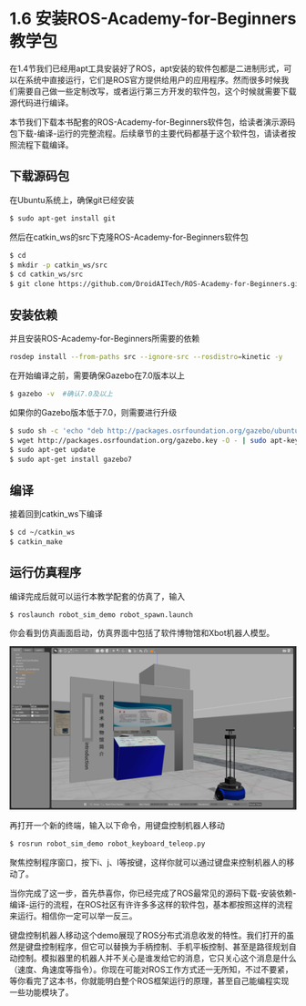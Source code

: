 # 1.6 安装ROS-Academy-for-Beginners教学包

在1.4节我们已经用apt工具安装好了ROS，apt安装的软件包都是二进制形式，可以在系统中直接运行，它们是ROS官方提供给用户的应用程序。然而很多时候我们需要自己做一些定制改写，或者运行第三方开发的软件包，这个时候就需要下载源代码进行编译。

本节我们下载本书配套的ROS-Academy-for-Beginners软件包，给读者演示源码包下载-编译-运行的完整流程。后续章节的主要代码都基于这个软件包，请读者按照流程下载编译。

## 下载源码包

在Ubuntu系统上，确保git已经安装

```bash
$ sudo apt-get install git
```

然后在catkin_ws的src下克隆ROS-Academy-for-Beginners软件包

```bash
$ cd 
$ mkdir -p catkin_ws/src 
$ cd catkin_ws/src
$ git clone https://github.com/DroidAITech/ROS-Academy-for-Beginners.git
```

## 安装依赖

并且安装ROS-Academy-for-Beginners所需要的依赖
```bash
rosdep install --from-paths src --ignore-src --rosdistro=kinetic -y
```

在开始编译之前，需要确保Gazebo在7.0版本以上
```bash
$ gazebo -v  #确认7.0及以上
```

如果你的Gazebo版本低于7.0，则需要进行升级
```bash
$ sudo sh -c 'echo "deb http://packages.osrfoundation.org/gazebo/ubuntu-stable `lsb_release -cs` main" > /etc/apt/sources.list.d/gazebo-stable.list'
$ wget http://packages.osrfoundation.org/gazebo.key -O - | sudo apt-key add -
$ sudo apt-get update
$ sudo apt-get install gazebo7
```
## 编译

接着回到catkin_ws下编译
```bash
$ cd ~/catkin_ws
$ catkin_make
```

## 运行仿真程序
编译完成后就可以运行本教学配套的仿真了，输入
```bash
$ roslaunch robot_sim_demo robot_spawn.launch
```
你会看到仿真画面启动，仿真界面中包括了软件博物馆和Xbot机器人模型。

![](/pics/Xbot_Simulator.png)

再打开一个新的终端，输入以下命令，用键盘控制机器人移动
```bash
$ rosrun robot_sim_demo robot_keyboard_teleop.py
```

聚焦控制程序窗口，按下i、j、l等按键，这样你就可以通过键盘来控制机器人的移动了。

当你完成了这一步，首先恭喜你，你已经完成了ROS最常见的源码下载-安装依赖-编译-运行的流程，在ROS社区有许许多多这样的软件包，基本都按照这样的流程来运行。相信你一定可以举一反三。

键盘控制机器人移动这个demo展现了ROS分布式消息收发的特性。我们打开的虽然是键盘控制程序，但它可以替换为手柄控制、手机平板控制、甚至是路径规划自动控制。模拟器里的机器人并不关心是谁发给它的消息，它只关心这个消息是什么（速度、角速度等指令）。你现在可能对ROS工作方式还一无所知，不过不要紧，等你看完了这本书，你就能明白整个ROS框架运行的原理，甚至自己能编程实现一些功能模块了。